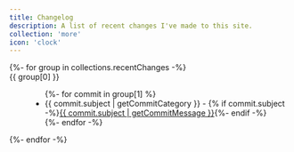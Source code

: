 ```yaml
---
title: Changelog
description: A list of recent changes I've made to this site.
collection: 'more'
icon: 'clock'
---
```


<dl>
{%- for group in collections.recentChanges -%}
  <dt class="font-semibold text-center">{{ group[0] }}</dt>
  <dd>
    <ul>
      {%- for commit in group[1] %}
      <li data-date-rel="{{ commit.committerDateRel }}" data-date="{{ commit.committerDate }}" data-commit="{{ commit.hash }}" data-category="{{ commit.subject | getCommitCategory }}"><span class="inline-card" data-category="{{ commit.subject | getCommitCategory }}">{{ commit.subject | getCommitCategory }}</span> - {% if commit.subject -%}<a aria-label="View commit on Github" href="https://github.com/{{ meta.github.username }}/{{ meta.github.repo }}/commit/{{ commit.hash }}">{{ commit.subject | getCommitMessage }}</a>{%- endif -%}
        </li>
      {%- endfor -%}
    </ul>
  </dd>
{%- endfor -%}
</dl>
